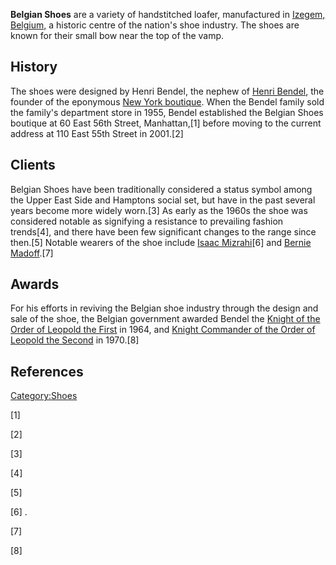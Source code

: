 **Belgian Shoes** are a variety of handstitched loafer, manufactured in
[Izegem, Belgium,](Izegem "wikilink") a historic centre of the nation's
shoe industry. The shoes are known for their small bow near the top of
the vamp.

## History

The shoes were designed by Henri Bendel, the nephew of [Henri
Bendel](Henri_Willis_Bendel "wikilink"), the founder of the eponymous
[New York boutique](Henri_Bendel "wikilink"). When the Bendel family
sold the family's department store in 1955, Bendel established the
Belgian Shoes boutique at 60 East 56th Street, Manhattan,[1] before
moving to the current address at 110 East 55th Street in 2001.[2]

## Clients

Belgian Shoes have been traditionally considered a status symbol among
the Upper East Side and Hamptons social set, but have in the past
several years become more widely worn.[3] As early as the 1960s the shoe
was considered notable as signifying a resistance to prevailing fashion
trends[4], and there have been few significant changes to the range
since then.[5] Notable wearers of the shoe include [Isaac
Mizrahi](Isaac_Mizrahi "wikilink")[6] and [Bernie
Madoff](Bernie_Madoff "wikilink").[7]

## Awards

For his efforts in reviving the Belgian shoe industry through the design
and sale of the shoe, the Belgian government awarded Bendel the [Knight
of the Order of Leopold the
First](Order_of_Leopold_(Belgium) "wikilink") in 1964, and [Knight
Commander of the Order of Leopold the
Second](Order_of_Leopold_II "wikilink") in 1970.[8]

## References

[Category:Shoes](Category:Shoes "wikilink")

[1]

[2]

[3]

[4]

[5]

[6] .

[7]

[8]